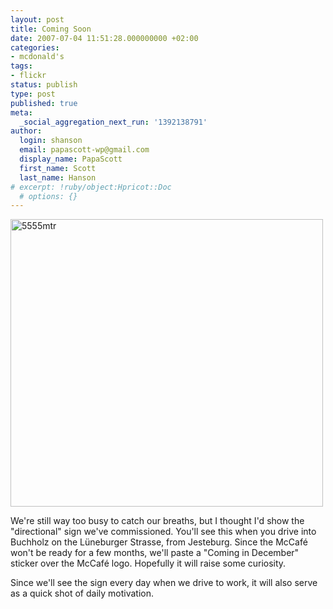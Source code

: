 ```yaml
---
layout: post
title: Coming Soon
date: 2007-07-04 11:51:28.000000000 +02:00
categories:
- mcdonald's
tags:
- flickr
status: publish
type: post
published: true
meta:
  _social_aggregation_next_run: '1392138791'
author:
  login: shanson
  email: papascott-wp@gmail.com
  display_name: PapaScott
  first_name: Scott
  last_name: Hanson
# excerpt: !ruby/object:Hpricot::Doc
  # options: {}
---
```

<p><a href="http://www.flickr.com/photos/papascott/713705615/" title="Photo Sharing"><img src="http://farm2.static.flickr.com/1285/713705615_bd4411f028.jpg" width="500" height="460" alt="5555mtr" /></a></p>
<p>We're still way too busy to catch our breaths, but I thought I'd show the "directional" sign we've commissioned. You'll see this when you drive into Buchholz on the Lüneburger Strasse, from Jesteburg. Since the McCafé won't be ready for a few months, we'll paste a "Coming in December" sticker over the McCafé logo. Hopefully it will raise some curiosity.</p>
<p>Since we'll see the sign every day when we drive to work, it will also serve as a quick shot of daily motivation.</p>

